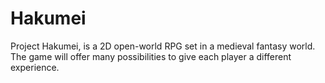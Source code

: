 # Hakumei
Project Hakumei, is a 2D open-world RPG set in a medieval fantasy world. 
The game will offer many possibilities to give each player a different experience.
